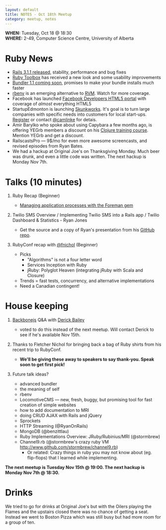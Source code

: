 ```yaml
---
layout: default
title: NOTES - Oct 18th Meetup
category: meetup, notes
---
```


**WHEN:** Tuesday, Oct 18 @ 18:30  
**WHERE:** 2-49, Computer Science Centre, University of Alberta

# Ruby News

* [Rails 3.1.1 released](http://weblog.rubyonrails.org/2011/10/7/ann-rails-3-1-1), stability, performance and bug fixes
* [Ruby Toolbox](https://www.ruby-toolbox.com/) has received a new look and some usability improvements
* [Bundler 1.1 coming soon](http://patshaughnessy.net/2011/10/14/why-bundler-1-1-will-be-much-faster), promises to make your bundle installs much faster
* [rbenv](https://github.com/sstephenson/rbenv) is an emerging alternative to [RVM](http://beginrescueend.com/). Watch for more coverage.
* Facebook has launched [Facebook Developers HTML5 portal](http://developers.facebook.com/html5/) with coverage of _almost_ everything HTML5
* StartupEdmonton is launching [Skunkworks](http://www.startupedmonton.com/programs/skunkworksama/). It's goal is to turn large companies with specific needs into customers for local start-ups. [Register](http://startupedmonton.us2.list-manage.com/track/click?u=2377f4179be75c709aff59ed3&id=600e7a4e78&e=d9c59f227b) or contact [@camlinke](http://twitter.com/camlinke) for detais.
* Amir Barylko who spoke about using Capybara a few months ago, is offering YEGrb members a discount on his [Clojure training course](http://maventhought.com/?p=882). Mention YEGrb and get a discount.
* RailscastsPro — 9$/mo for even more awesome screencasts, and revised episodes from Ryan Bates.
* We had a hackup at Original Joe's on Thanksgiving Monday. Much beer was drunk, and even a little code was written. The next hackup is Monday Nov 7th.

# Talks (10 minutes)

1. Ruby Recap (Beginner)

   * [Managing application processes with the Foreman gem](Managing-application-processes-with-the-Foreman-gem)

1. Twilio SMS Overview / Implementing Twilio SMS into a Rails app / Twilio Dashboard & Statistics - Ryan Jones

   * Get the source and a copy of Ryan's presentation from his [GitHub repo](https://github.com/RyanonRails/twilio_example_rails).

1. RubyConf recap with [@fnichol](http://twitter.com/fnichol) (Beginner)

   * Picks
     * "Algorithms" is not a four letter word
     * Services Inception with Ruby
     * jRuby: Polyglot Heaven (integrating jRuby with Scala and Closure)
   * Trends = fast tests, concurrency, and alternative implementations
   * Need a Canadian contingent!

# House keeping

1. [Backbonejs](http://documentcloud.github.com/backbone/) Q&A with [Derick Bailey](http://lostechies.com/derickbailey/author/derickbailey/)

   * voted to do this instead of the next meetup. Will contact Derick to see if he's available Nov 15th.

1. Thanks to Fletcher Nichol for bringing back a bag of Ruby shirts from his recent trip to RubyConf.

   * **We'll be giving these away to speakers to say thank-you. Speak soon to get first pick!**

1. Future talk ideas?

   * advanced bundler
   * the meaning of self
   * rbenv
   * LocomotiveCMS — new, fresh, buggy, but promising tool for fast creation of simple websites
   * how to add documentation to MRI
   * doing CRUD AJAX with Rails and jQuery
   * Sprockets
   * HTTP Streaming (@RyanOnRails)
   * MongoDB (@benzittlau)
   * Ruby Implementations Overview: JRuby/Rubinius/MRI (@stormbrew)
   * Channel9.rb (@stormbrew's crazy ruby VM http://www.github.com/stormbrew/channel9.rb)
     * Or related: Crazy things in ruby you may not know about (eg. flip-flops) that I learned while implementing.

**The next meetup is Tuesday Nov 15th @ 19:00. The next hackup is Monday Nov 7th @ 18:30.**

# Drinks

We tried to go for drinks at Original Joe's but with the Oilers playing the Flames and the upstairs closed there was no chance of getting a seat. Instead we went to Boston Pizza which was still busy but had more room for a group of ten.
